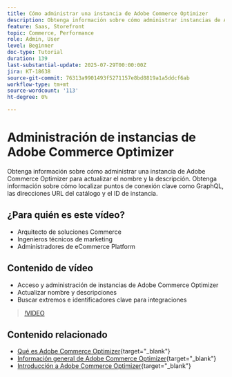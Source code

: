 ```yaml
---
title: Cómo administrar una instancia de Adobe Commerce Optimizer
description: Obtenga información sobre cómo administrar instancias de Adobe Commerce Optimizer y encontrar detalles clave y extremos
feature: Saas, Storefront
topic: Commerce, Performance
role: Admin, User
level: Beginner
doc-type: Tutorial
duration: 139
last-substantial-update: 2025-07-29T00:00:00Z
jira: KT-18638
source-git-commit: 76313a9901493f5271157e8bd8819a1a5ddcf6ab
workflow-type: tm+mt
source-wordcount: '113'
ht-degree: 0%

---
```



# Administración de instancias de Adobe Commerce Optimizer

Obtenga información sobre cómo administrar una instancia de Adobe Commerce Optimizer para actualizar el nombre y la descripción.  Obtenga información sobre cómo localizar puntos de conexión clave como GraphQL, las direcciones URL del catálogo y el ID de instancia.

## ¿Para quién es este vídeo?

* Arquitecto de soluciones Commerce
* Ingenieros técnicos de marketing
* Administradores de eCommerce Platform

## Contenido de vídeo

* Acceso y administración de instancias de Adobe Commerce Optimizer
* Actualizar nombre y descripciones
* Buscar extremos e identificadores clave para integraciones

>[!VIDEO](https://video.tv.adobe.com/v/3470232?learn=on&enablevpops)

## Contenido relacionado

* [Qué es Adobe Commerce Optimizer](https://experienceleague.adobe.com/en/docs/commerce/optimizer/overview){target="_blank"}
* [Información general de Adobe Commerce Optimizer](https://experienceleague.adobe.com/en/docs/commerce-learn/tutorials/adobe-commerce-optimizer/overview){target="_blank"}
* [Introducción a Adobe Commerce Optimizer](https://experienceleague.adobe.com/en/docs/commerce/optimizer/get-started){target="_blank"}